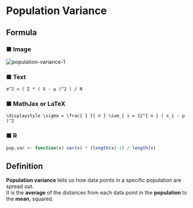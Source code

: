 # Population Variance
## Formula
### ■ Image
![population-variance-1](https://wikimedia.org/api/rest_v1/media/math/render/svg/3b77e37fa3e4c9656b6e3e5d34cf7cd804dcec81)

### ■ Text
```
σ^2 = ( Σ * ( X - μ )^2 ) / N
```

### ■ MathJax or LaTeX
```
\displaystyle \sigma = \frac{ 1 }{ n } \sum_{ i = 1}^{ n } ( x_i - μ )^2
```

### ■ R
```R
pop.var <- function(x) var(x) * (length(x)-1) / length(x)
```

## Definition
**Population variance** tells us how data points in a specific population are spread out.  
It is the **average** of the distances from each data point in the **population** to the **mean**, squared.
